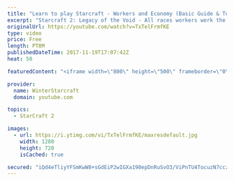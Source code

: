 ```yaml
---
title: "Learn to play Starcraft - Workers and Economy (Basic Guide & Tutorial)"
excerpt: "Starcraft 2: Legacy of the Void - All races workers work the same (mule notwithstanding!)  Wiki on mining: http://wiki.teamliquid.net/starcraft2/Mining_Minerals"
originalUrl: https://youtube.com/watch?v=TxTelFrmfKE
type: video
price: Free
length: PT8M
publishedDateTime: 2017-11-19T17:07:42Z
heat: 50

featuredContent: "<iframe width=\"800\" height=\"500\" frameborder=\"0\" src=\"https://www.youtube.com/embed/TxTelFrmfKE\" allow=\"accelerometer; autoplay; encrypted-media; gyroscope; picture-in-picture\" allowfullscreen></iframe>"

provider:
  name: WinterStarcraft
  domain: youtube.com

topics:
  - StarCraft 2

images:
  - url: https://i.ytimg.com/vi/TxTelFrmfKE/maxresdefault.jpg
    width: 1280
    height: 720
    isCached: true

secured: "iQd4eTliyYFSmKwW8+sGdEiP2wIGXa190epDnRuSvO3/ViPnTU4TocuzN7ccz0SapiWO+Ih1Zf/Tf9Rc9DGnK1gg2Twna3y+pe+TaCUW5s3WLiQe4Yw5tXApKbb0txz2tG22r5z0nzstXG8Q9pdSJO2u4ihUxFIJGS24X/O2LspT7YnrVYfYDsyfZGTw8XutjXGNVTdMZHGlRaCwV8TF/TD6u3pfCYigkYgbRFviod9ZuZtJ6AQPgCcwSERAq+QtJl80MhlqO1yeefVRNzBpWxSPs9Q5lYfPyPhP3eG/dt6IzDcXgwnYUlll4dEGHWu+HFN7vae5k430ICzlkDhsMXD97N6SkHhtweJwH8832lBNKu5LZPeEjHQF8hYUM21UKIBIQxJMENhmeyAV0As+9t/FfEdEn7Qq+v+A7iG/LEs=;L2DNCGQfoJ5/SuuYSKurRQ=="
---
```


